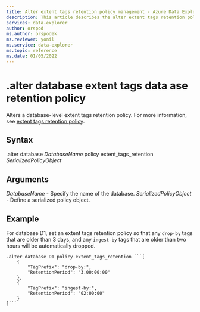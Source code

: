 ```yaml
---
title: Alter extent tags retention policy management - Azure Data Explorer
description: This article describes the alter extent tags retention policy command for databases in Azure Data Explorer.
services: data-explorer
author: orspod
ms.author: orspodek
ms.reviewer: yonil
ms.service: data-explorer
ms.topic: reference
ms.date: 01/05/2022
---
```

# .alter database extent tags data ase retention policy

Alters a database-level extent tags retention policy. For more information, see [extent tags retention policy](extent-tags-retention-policy.md).

## Syntax

.alter database *DatabaseName* policy extent_tags_retention *SerializedPolicyObject*

## Arguments

*DatabaseName* - Specify the name of the database.
*SerializedPolicyObject* - Define a serialized policy object.

## Example

For database D1, set an extent tags retention policy so that any `drop-by` tags that are older than 3 days, and any `ingest-by` tags that are older than two hours will be automatically dropped.

```kusto
.alter database D1 policy extent_tags_retention ```[
	{
		"TagPrefix": "drop-by:",
		"RetentionPeriod": "3.00:00:00"
	},
	{
		"TagPrefix": "ingest-by:",
		"RetentionPeriod": "02:00:00"
	}
]```
```
